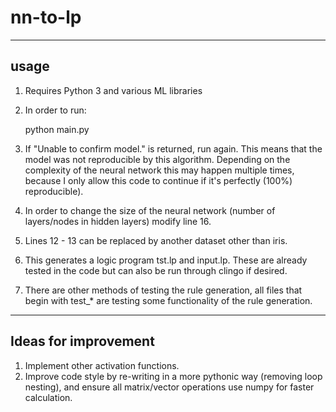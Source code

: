 # nn-to-lp


----
## usage
1. Requires Python 3 and various ML libraries
2. In order to run:

    python main.py

3. If "Unable to confirm model." is returned, run again. This means that the model was not reproducible by this algorithm. Depending on the complexity of the neural network this may happen multiple times, because I only allow this code to continue if it's perfectly (100%) reproducible). 

4. In order to change the size of the neural network (number of layers/nodes in hidden layers) modify line 16.

5. Lines 12 - 13 can be replaced by another dataset other than iris. 

6. This generates a logic program tst.lp and input.lp. These are already tested in the code but can also be run through clingo if desired. 

7. There are other methods of testing the rule generation, all files that begin with test_* are testing some functionality of the rule generation. 

---

## Ideas for improvement

1. Implement other activation functions.
2. Improve code style by re-writing in a more pythonic way (removing loop nesting), and ensure all matrix/vector operations use numpy for faster calculation. 
